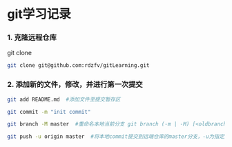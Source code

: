 # git学习记录

### 1. 克隆远程仓库
git clone
```bash
git clone git@github.com:rdzfv/gitLearning.git
```
### 2. 添加新的文件，修改，并进行第一次提交
```bash
git add README.md  #添加文件至提交暂存区
```
```bash
git commit -m "init commit"
```
```bash
git branch -M master  #重命名本地当前分支 git branch (-m | -M) [<oldbranch>] <newbranch>
```
```bash
git push -u origin master  #将本地commit提交到远端仓库的master分支，-u为指定上游
```
